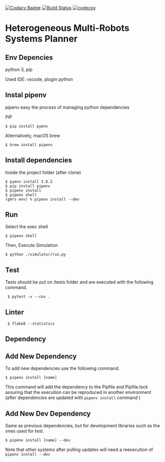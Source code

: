 [![Codacy Badge](https://api.codacy.com/project/badge/Grade/b9b2abf80de34584a596147b099f4473)](https://app.codacy.com/gh/gabrielsr/HMRSplanner?utm_source=github.com&utm_medium=referral&utm_content=gabrielsr/HMRSplanner&utm_campaign=Badge_Grade_Settings)
[![Build Status](https://travis-ci.org/gabrielsr/hmrssim.svg?branch=master)](https://travis-ci.org/gabrielsr/HMRSplanner)
[![codecov](https://codecov.io/gh/gabrielsr/hmrssim/branch/master/graph/badge.svg)](https://codecov.io/gh/gabrielsr/HMRSplanner)


Heterogeneous Multi-Robots Systems Planner
======================================================

Env Depencies
-------------
python 3, pip

Used IDE: vscode, plugin python

Instal pipenv
------------- 

pipenv easy the process of managing python dependencies

PIP
```console
$ pip install pyenv
```

Alternatively, macOS brew
```console
$ brew install pipenv 
```

Install dependencies
--------------------

Inside the project folder (after clone)

```console
$ pyenv install 3.8.2
$ pip install pipenv
$ pipenv install
$ pipenv shell
(gmrs env) % pipenv install --dev
```

Run
---

Select the exec shell

```console
$ pipenv shell
```

Then, Execute Simulation

```console
$ python ./simulator/run.py
```

Test
----

Tests should be put on /tests folder and are executed with the following command.

```console
 $ pytest -v --cov .
```

Linter
------

```console
 $ flake8 --statistics
```

Dependency
----------

Add New Dependency
------------------

To add new dependencies use the following command.

```console
$ pipenv install [name]
```

This command will add the dependency to the Pipfile and Pipfile.lock assuring that the execution can be reproduced in another environment (after dependencies are updated with `pipenv install` command )

Add New Dev Dependency
----------------------
Same as previous dependencies, but for development libraries such as the ones used for test.

```console
$ pipenv install [name] --dev
```
Note that other systems after pulling updates will need a reexecution of `pipenv install --dev`
